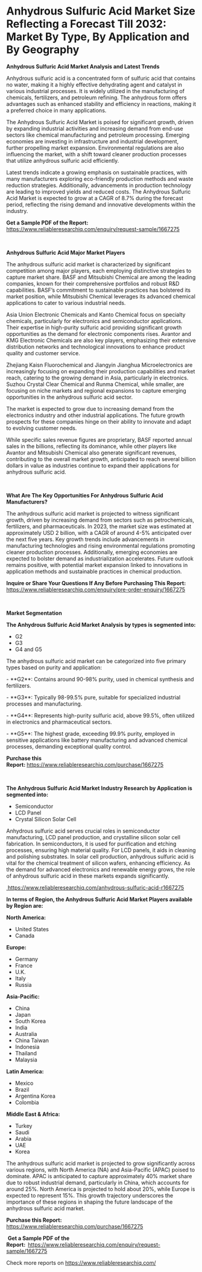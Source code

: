 <p><h1>Anhydrous Sulfuric Acid Market Size Reflecting a Forecast Till 2032: Market By Type, By Application and By Geography</h1></p><p><strong>Anhydrous Sulfuric Acid Market Analysis and Latest Trends</strong></p>
<p><p>Anhydrous sulfuric acid is a concentrated form of sulfuric acid that contains no water, making it a highly effective dehydrating agent and catalyst in various industrial processes. It is widely utilized in the manufacturing of chemicals, fertilizers, and petroleum refining. The anhydrous form offers advantages such as enhanced stability and efficiency in reactions, making it a preferred choice in many applications.</p><p>The Anhydrous Sulfuric Acid Market is poised for significant growth, driven by expanding industrial activities and increasing demand from end-use sectors like chemical manufacturing and petroleum processing. Emerging economies are investing in infrastructure and industrial development, further propelling market expansion. Environmental regulations are also influencing the market, with a shift toward cleaner production processes that utilize anhydrous sulfuric acid efficiently.</p><p>Latest trends indicate a growing emphasis on sustainable practices, with many manufacturers exploring eco-friendly production methods and waste reduction strategies. Additionally, advancements in production technology are leading to improved yields and reduced costs. The Anhydrous Sulfuric Acid Market is expected to grow at a CAGR of 8.7% during the forecast period, reflecting the rising demand and innovative developments within the industry.</p></p>
<p><strong>Get a Sample PDF of the Report:&nbsp;</strong> <a href="https://www.reliableresearchiq.com/enquiry/request-sample/1667275?utm_campaign=1129&utm_medium=2&utm_source=Github&utm_content=ia&utm_term=30012025&utm_id=anhydrous-sulfuric-acid">https://www.reliableresearchiq.com/enquiry/request-sample/1667275</a></p>
<p>&nbsp;</p>
<p><strong>Anhydrous Sulfuric Acid Major Market Players</strong></p>
<p><p>The anhydrous sulfuric acid market is characterized by significant competition among major players, each employing distinctive strategies to capture market share. BASF and Mitsubishi Chemical are among the leading companies, known for their comprehensive portfolios and robust R&D capabilities. BASF’s commitment to sustainable practices has bolstered its market position, while Mitsubishi Chemical leverages its advanced chemical applications to cater to various industrial needs.</p><p>Asia Union Electronic Chemicals and Kanto Chemical focus on specialty chemicals, particularly for electronics and semiconductor applications. Their expertise in high-purity sulfuric acid providing significant growth opportunities as the demand for electronic components rises. Avantor and KMG Electronic Chemicals are also key players, emphasizing their extensive distribution networks and technological innovations to enhance product quality and customer service.</p><p>Zhejiang Kaisn Fluorochemical and Jiangyin Jianghua Microelectronics are increasingly focusing on expanding their production capabilities and market reach, catering to the growing demand in Asia, particularly in electronics. Suzhou Crystal Clear Chemical and Runma Chemical, while smaller, are focusing on niche markets and regional expansions to capture emerging opportunities in the anhydrous sulfuric acid sector.</p><p>The market is expected to grow due to increasing demand from the electronics industry and other industrial applications. The future growth prospects for these companies hinge on their ability to innovate and adapt to evolving customer needs. </p><p>While specific sales revenue figures are proprietary, BASF reported annual sales in the billions, reflecting its dominance, while other players like Avantor and Mitsubishi Chemical also generate significant revenues, contributing to the overall market growth, anticipated to reach several billion dollars in value as industries continue to expand their applications for anhydrous sulfuric acid.</p></p>
<p>&nbsp;</p>
<p><strong>What Are The Key Opportunities For Anhydrous Sulfuric Acid Manufacturers?</strong></p>
<p><p>The anhydrous sulfuric acid market is projected to witness significant growth, driven by increasing demand from sectors such as petrochemicals, fertilizers, and pharmaceuticals. In 2023, the market size was estimated at approximately USD 2 billion, with a CAGR of around 4-5% anticipated over the next five years. Key growth trends include advancements in manufacturing technologies and rising environmental regulations promoting cleaner production processes. Additionally, emerging economies are expected to bolster demand as industrialization accelerates. Future outlook remains positive, with potential market expansion linked to innovations in application methods and sustainable practices in chemical production.</p></p>
<p><strong>Inquire or Share Your Questions If Any Before Purchasing This Report:</strong> <a href="https://www.reliableresearchiq.com/enquiry/pre-order-enquiry/1667275?utm_campaign=1129&utm_medium=2&utm_source=Github&utm_content=ia&utm_term=30012025&utm_id=anhydrous-sulfuric-acid">https://www.reliableresearchiq.com/enquiry/pre-order-enquiry/1667275</a></p>
<p>&nbsp;</p>
<p><strong>Market Segmentation</strong></p>
<p><strong>The Anhydrous Sulfuric Acid Market Analysis by types is segmented into:</strong></p>
<p><ul><li>G2</li><li>G3</li><li>G4 and G5</li></ul></p>
<p><p>The anhydrous sulfuric acid market can be categorized into five primary types based on purity and application:</p><p>- **G2**: Contains around 90-98% purity, used in chemical synthesis and fertilizers.</p><p>- **G3**: Typically 98-99.5% pure, suitable for specialized industrial processes and manufacturing.</p><p>- **G4**: Represents high-purity sulfuric acid, above 99.5%, often utilized in electronics and pharmaceutical sectors.</p><p>- **G5**: The highest grade, exceeding 99.9% purity, employed in sensitive applications like battery manufacturing and advanced chemical processes, demanding exceptional quality control.</p></p>
<p><strong>Purchase this Report:&nbsp;</strong><a href="https://www.reliableresearchiq.com/purchase/1667275?utm_campaign=1129&utm_medium=2&utm_source=Github&utm_content=ia&utm_term=30012025&utm_id=anhydrous-sulfuric-acid">https://www.reliableresearchiq.com/purchase/1667275</a></p>
<p>&nbsp;</p>
<p><strong>The Anhydrous Sulfuric Acid Market Industry Research by Application is segmented into:</strong></p>
<p><ul><li>Semiconductor</li><li>LCD Panel</li><li>Crystal Silicon Solar Cell</li></ul></p>
<p><p>Anhydrous sulfuric acid serves crucial roles in semiconductor manufacturing, LCD panel production, and crystalline silicon solar cell fabrication. In semiconductors, it is used for purification and etching processes, ensuring high material quality. For LCD panels, it aids in cleaning and polishing substrates. In solar cell production, anhydrous sulfuric acid is vital for the chemical treatment of silicon wafers, enhancing efficiency. As the demand for advanced electronics and renewable energy grows, the role of anhydrous sulfuric acid in these markets expands significantly.</p></p>
<p><a href="https://www.reliableresearchiq.com/anhydrous-sulfuric-acid-r1667275?utm_campaign=1129&utm_medium=2&utm_source=Github&utm_content=ia&utm_term=30012025&utm_id=anhydrous-sulfuric-acid">&nbsp;https://www.reliableresearchiq.com/anhydrous-sulfuric-acid-r1667275</a></p>
<p><strong>In terms of Region, the Anhydrous Sulfuric Acid Market Players available by Region are:</strong></p>
<p>
    <p> <strong> North America: </strong>
        <ul>
            <li>United States</li>
            <li>Canada</li>
        </ul>
        </p> 
    <p> <strong> Europe: </strong>
        <ul>
            <li>Germany</li>
            <li>France</li>
            <li>U.K.</li>
            <li>Italy</li>
            <li>Russia</li>
        </ul>
        </p> 
    <p> <strong> Asia-Pacific: </strong>
        <ul>
            <li>China</li>
            <li>Japan</li>
            <li>South Korea</li>
            <li>India</li>
            <li>Australia</li>
            <li>China Taiwan</li>
            <li>Indonesia</li>
            <li>Thailand</li>
            <li>Malaysia</li>
        </ul>
        </p> 
    <p> <strong> Latin America: </strong>
        <ul>
            <li>Mexico</li>
            <li>Brazil</li>
            <li>Argentina Korea</li>
            <li>Colombia</li>
        </ul>
        </p> 
    <p> <strong> Middle East & Africa: </strong>
        <ul>
            <li>Turkey</li>
            <li>Saudi</li>
            <li>Arabia</li>
            <li>UAE</li>
            <li>Korea</li>
        </ul>
    </p>
    </p>
<p><p>The anhydrous sulfuric acid market is projected to grow significantly across various regions, with North America (NA) and Asia-Pacific (APAC) poised to dominate. APAC is anticipated to capture approximately 40% market share due to robust industrial demand, particularly in China, which accounts for around 25%. North America is projected to hold about 20%, while Europe is expected to represent 15%. This growth trajectory underscores the importance of these regions in shaping the future landscape of the anhydrous sulfuric acid market.</p></p>
<p><strong>Purchase this Report: </strong><a href="https://www.reliableresearchiq.com/purchase/1667275?utm_campaign=1129&utm_medium=2&utm_source=Github&utm_content=ia&utm_term=30012025&utm_id=anhydrous-sulfuric-acid">https://www.reliableresearchiq.com/purchase/1667275</a></p>
<p>&nbsp;<strong>Get a Sample PDF of the Report:&nbsp;&nbsp;</strong><a href="https://www.reliableresearchiq.com/enquiry/request-sample/1667275?utm_campaign=1129&utm_medium=2&utm_source=Github&utm_content=ia&utm_term=30012025&utm_id=anhydrous-sulfuric-acid">https://www.reliableresearchiq.com/enquiry/request-sample/1667275</a></p>
<p><strong></strong></p>
<p>Check more reports on <a href="https://www.reliableresearchiq.com/?utm_campaign=1129&utm_medium=2&utm_source=Github&utm_content=ia&utm_term=30012025&utm_id=anhydrous-sulfuric-acid">https://www.reliableresearchiq.com/</a></p>